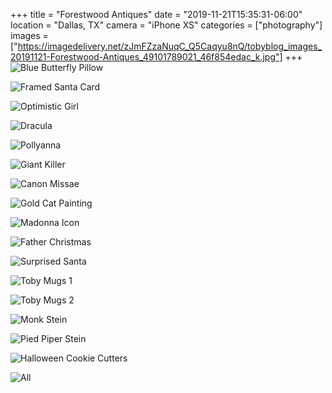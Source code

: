 +++
title = "Forestwood Antiques"
date = "2019-11-21T15:35:31-06:00"
location = "Dallas, TX"
camera = "iPhone XS"
categories = ["photography"]
images = ["https://imagedelivery.net/zJmFZzaNuqC_Q5Caqyu8nQ/tobyblog_images_20191121-Forestwood-Antiques_49101789021_46f854edac_k.jpg"]
+++
![Blue Butterfly Pillow](https://imagedelivery.net/zJmFZzaNuqC_Q5Caqyu8nQ/tobyblog_images_20191121-Forestwood-Antiques_49101789021_46f854edac_k.jpg/fit=scale-down,w=780,sharpen=1,f=auto,q=0.9,slow-connection-quality=0.3)
<!--more-->

![Framed Santa Card](https://imagedelivery.net/zJmFZzaNuqC_Q5Caqyu8nQ/tobyblog_images_20191121-Forestwood-Antiques_49101281438_277a255724_k.jpg/fit=scale-down,w=780,sharpen=1,f=auto,q=0.9,slow-connection-quality=0.3)

![Optimistic Girl](https://imagedelivery.net/zJmFZzaNuqC_Q5Caqyu8nQ/tobyblog_images_20191121-Forestwood-Antiques_49101984657_8a4becb0dc_k.jpg/fit=scale-down,w=780,sharpen=1,f=auto,q=0.9,slow-connection-quality=0.3)

![Dracula](https://imagedelivery.net/zJmFZzaNuqC_Q5Caqyu8nQ/tobyblog_images_20191121-Forestwood-Antiques_49101792011_07b5474d3c_k.jpg/fit=scale-down,w=780,sharpen=1,f=auto,q=0.9,slow-connection-quality=0.3)

![Pollyanna](https://imagedelivery.net/zJmFZzaNuqC_Q5Caqyu8nQ/tobyblog_images_20191121-Forestwood-Antiques_49101987267_28d316a597_k.jpg/fit=scale-down,w=780,sharpen=1,f=auto,q=0.9,slow-connection-quality=0.3)

![Giant Killer](https://imagedelivery.net/zJmFZzaNuqC_Q5Caqyu8nQ/tobyblog_images_20191121-Forestwood-Antiques_49101279748_61150ad5ac_k.jpg/fit=scale-down,w=780,sharpen=1,f=auto,q=0.9,slow-connection-quality=0.3)

![Canon Missae](https://imagedelivery.net/zJmFZzaNuqC_Q5Caqyu8nQ/tobyblog_images_20191121-Forestwood-Antiques_49101790856_9ea89d4416_k.jpg/fit=scale-down,w=780,sharpen=1,f=auto,q=0.9,slow-connection-quality=0.3)

![Gold Cat Painting](https://imagedelivery.net/zJmFZzaNuqC_Q5Caqyu8nQ/tobyblog_images_20191121-Forestwood-Antiques_49101278718_2e749d9a27_k.jpg/fit=scale-down,w=780,sharpen=1,f=auto,q=0.9,slow-connection-quality=0.3)

![Madonna Icon](https://imagedelivery.net/zJmFZzaNuqC_Q5Caqyu8nQ/tobyblog_images_20191121-Forestwood-Antiques_49101279168_0b748dc06d_k.jpg/fit=scale-down,w=780,sharpen=1,f=auto,q=0.9,slow-connection-quality=0.3)

![Father Christmas](https://imagedelivery.net/zJmFZzaNuqC_Q5Caqyu8nQ/tobyblog_images_20191121-Forestwood-Antiques_49101986832_9181211523_k.jpg/fit=scale-down,w=780,sharpen=1,f=auto,q=0.9,slow-connection-quality=0.3)

![Surprised Santa](https://imagedelivery.net/zJmFZzaNuqC_Q5Caqyu8nQ/tobyblog_images_20191121-Forestwood-Antiques_49101790996_a69fccfdd0_k.jpg/fit=scale-down,w=780,sharpen=1,f=auto,q=0.9,slow-connection-quality=0.3)

![Toby Mugs 1](https://imagedelivery.net/zJmFZzaNuqC_Q5Caqyu8nQ/tobyblog_images_20191121-Forestwood-Antiques_49101985612_8a500667ae_k.jpg/fit=scale-down,w=780,sharpen=1,f=auto,q=0.9,slow-connection-quality=0.3)

![Toby Mugs 2](https://imagedelivery.net/zJmFZzaNuqC_Q5Caqyu8nQ/tobyblog_images_20191121-Forestwood-Antiques_49101279438_adc031506f_k.jpg/fit=scale-down,w=780,sharpen=1,f=auto,q=0.9,slow-connection-quality=0.3)

![Monk Stein](https://imagedelivery.net/zJmFZzaNuqC_Q5Caqyu8nQ/tobyblog_images_20191121-Forestwood-Antiques_49101278363_23c8219d58_k.jpg/fit=scale-down,w=780,sharpen=1,f=auto,q=0.9,slow-connection-quality=0.3)

![Pied Piper Stein](https://imagedelivery.net/zJmFZzaNuqC_Q5Caqyu8nQ/tobyblog_images_20191121-Forestwood-Antiques_49101278143_2e1ecf69ab_k.jpg/fit=scale-down,w=780,sharpen=1,f=auto,q=0.9,slow-connection-quality=0.3)

![Halloween Cookie Cutters](https://imagedelivery.net/zJmFZzaNuqC_Q5Caqyu8nQ/tobyblog_images_20191121-Forestwood-Antiques_49101792526_6587f6044a_k.jpg/fit=scale-down,w=780,sharpen=1,f=auto,q=0.9,slow-connection-quality=0.3)

![All](https://imagedelivery.net/zJmFZzaNuqC_Q5Caqyu8nQ/tobyblog_images_20191121-Forestwood-Antiques_49101986332_8c08bc4b3a_k.jpg/fit=scale-down,w=780,sharpen=1,f=auto,q=0.9,slow-connection-quality=0.3)
